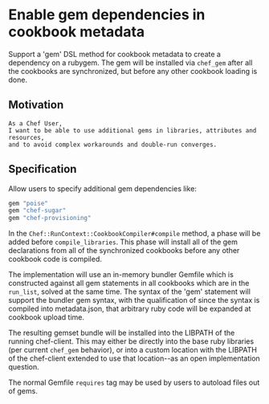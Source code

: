 # Enable gem dependencies in cookbook metadata

Support a 'gem' DSL method for cookbook metadata to create a dependency on a rubygem.  The
gem will be installed via `chef_gem` after all the cookbooks are synchronized, but before any
other cookbook loading is done.

## Motivation

    As a Chef User,
    I want to be able to use additional gems in libraries, attributes and resources,
    and to avoid complex workarounds and double-run converges.

## Specification

Allow users to specify additional gem dependencies like:

```ruby
gem "poise"
gem "chef-sugar"
gem "chef-provisioning"
```

In the `Chef::RunContext::CookbookCompiler#compile` method, a phase will be added before `compile_libraries`. This phase will install all of the gem declarations from all of the synchronized cookbooks before any other cookbook code is compiled.

The implementation will use an in-memory bundler Gemfile which is constructed against all gem statements in all cookbooks which are in the `run_list`, solved
at the same time.  The syntax of the 'gem' statement will support the bundler gem syntax, with the qualification of since the syntax is compiled into metadata.json, that arbitrary ruby code will be expanded at cookbook upload time.

The resulting gemset bundle will be installed into the LIBPATH of the running chef-client.  This may either be directly into the base ruby libraries (per current `chef_gem` behavior), or into a custom location with the LIBPATH of the chef-client extended to use that location--as an open implementation question.

The normal Gemfile `requires` tag may be used by users to autoload files out of gems.
